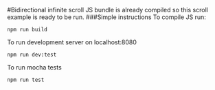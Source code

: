 #Bidirectional infinite scroll
JS bundle is already compiled so this scroll example is ready to be run. 
###Simple instructions
To compile JS run:

    npm run build
To run development server on localhost:8080

    npm run dev:test
To run mocha tests

    npm run test
